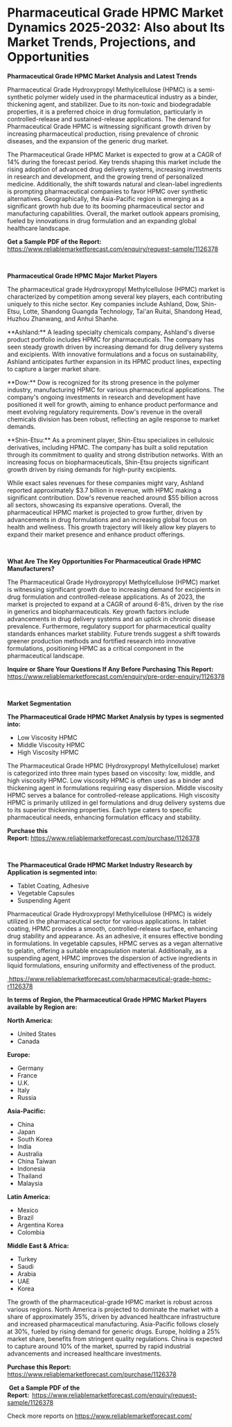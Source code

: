 <p><h1>Pharmaceutical Grade HPMC Market Dynamics 2025-2032: Also about Its Market Trends, Projections, and Opportunities</h1></p><p><strong>Pharmaceutical Grade HPMC Market Analysis and Latest Trends</strong></p>
<p><p>Pharmaceutical Grade Hydroxypropyl Methylcellulose (HPMC) is a semi-synthetic polymer widely used in the pharmaceutical industry as a binder, thickening agent, and stabilizer. Due to its non-toxic and biodegradable properties, it is a preferred choice in drug formulation, particularly in controlled-release and sustained-release applications. The demand for Pharmaceutical Grade HPMC is witnessing significant growth driven by increasing pharmaceutical production, rising prevalence of chronic diseases, and the expansion of the generic drug market.</p><p>The Pharmaceutical Grade HPMC Market is expected to grow at a CAGR of 14% during the forecast period. Key trends shaping this market include the rising adoption of advanced drug delivery systems, increasing investments in research and development, and the growing trend of personalized medicine. Additionally, the shift towards natural and clean-label ingredients is prompting pharmaceutical companies to favor HPMC over synthetic alternatives. Geographically, the Asia-Pacific region is emerging as a significant growth hub due to its booming pharmaceutical sector and manufacturing capabilities. Overall, the market outlook appears promising, fueled by innovations in drug formulation and an expanding global healthcare landscape.</p></p>
<p><strong>Get a Sample PDF of the Report:&nbsp;</strong> <a href="https://www.reliablemarketforecast.com/enquiry/request-sample/1126378?utm_campaign=2890&utm_medium=2&utm_source=Github&utm_content=ia&utm_term=02042025&utm_id=pharmaceutical-grade-hpmc">https://www.reliablemarketforecast.com/enquiry/request-sample/1126378</a></p>
<p>&nbsp;</p>
<p><strong>Pharmaceutical Grade HPMC Major Market Players</strong></p>
<p><p>The pharmaceutical grade Hydroxypropyl Methylcellulose (HPMC) market is characterized by competition among several key players, each contributing uniquely to this niche sector. Key companies include Ashland, Dow, Shin-Etsu, Lotte, Shandong Guangda Technology, Tai'an Ruitai, Shandong Head, Huzhou Zhanwang, and Anhui Shanhe.</p><p>**Ashland:** A leading specialty chemicals company, Ashland's diverse product portfolio includes HPMC for pharmaceuticals. The company has seen steady growth driven by increasing demand for drug delivery systems and excipients. With innovative formulations and a focus on sustainability, Ashland anticipates further expansion in its HPMC product lines, expecting to capture a larger market share.</p><p>**Dow:** Dow is recognized for its strong presence in the polymer industry, manufacturing HPMC for various pharmaceutical applications. The company's ongoing investments in research and development have positioned it well for growth, aiming to enhance product performance and meet evolving regulatory requirements. Dow's revenue in the overall chemicals division has been robust, reflecting an agile response to market demands.</p><p>**Shin-Etsu:** As a prominent player, Shin-Etsu specializes in cellulosic derivatives, including HPMC. The company has built a solid reputation through its commitment to quality and strong distribution networks. With an increasing focus on biopharmaceuticals, Shin-Etsu projects significant growth driven by rising demands for high-purity excipients.</p><p>While exact sales revenues for these companies might vary, Ashland reported approximately $3.7 billion in revenue, with HPMC making a significant contribution. Dow's revenue reached around $55 billion across all sectors, showcasing its expansive operations. Overall, the pharmaceutical HPMC market is projected to grow further, driven by advancements in drug formulations and an increasing global focus on health and wellness. This growth trajectory will likely allow key players to expand their market presence and enhance product offerings.</p></p>
<p>&nbsp;</p>
<p><strong>What Are The Key Opportunities For Pharmaceutical Grade HPMC Manufacturers?</strong></p>
<p><p>The Pharmaceutical Grade Hydroxypropyl Methylcellulose (HPMC) market is witnessing significant growth due to increasing demand for excipients in drug formulation and controlled-release applications. As of 2023, the market is projected to expand at a CAGR of around 6-8%, driven by the rise in generics and biopharmaceuticals. Key growth factors include advancements in drug delivery systems and an uptick in chronic disease prevalence. Furthermore, regulatory support for pharmaceutical quality standards enhances market stability. Future trends suggest a shift towards greener production methods and fortified research into innovative formulations, positioning HPMC as a critical component in the pharmaceutical landscape.</p></p>
<p><strong>Inquire or Share Your Questions If Any Before Purchasing This Report:</strong> <a href="https://www.reliablemarketforecast.com/enquiry/pre-order-enquiry/1126378?utm_campaign=2890&utm_medium=2&utm_source=Github&utm_content=ia&utm_term=02042025&utm_id=pharmaceutical-grade-hpmc">https://www.reliablemarketforecast.com/enquiry/pre-order-enquiry/1126378</a></p>
<p>&nbsp;</p>
<p><strong>Market Segmentation</strong></p>
<p><strong>The Pharmaceutical Grade HPMC Market Analysis by types is segmented into:</strong></p>
<p><ul><li>Low Viscosity HPMC</li><li>Middle Viscosity HPMC</li><li>High Viscosity HPMC</li></ul></p>
<p><p>The Pharmaceutical Grade HPMC (Hydroxypropyl Methylcellulose) market is categorized into three main types based on viscosity: low, middle, and high viscosity HPMC. Low viscosity HPMC is often used as a binder and thickening agent in formulations requiring easy dispersion. Middle viscosity HPMC serves a balance for controlled-release applications. High viscosity HPMC is primarily utilized in gel formulations and drug delivery systems due to its superior thickening properties. Each type caters to specific pharmaceutical needs, enhancing formulation efficacy and stability.</p></p>
<p><strong>Purchase this Report:&nbsp;</strong><a href="https://www.reliablemarketforecast.com/purchase/1126378?utm_campaign=2890&utm_medium=2&utm_source=Github&utm_content=ia&utm_term=02042025&utm_id=pharmaceutical-grade-hpmc">https://www.reliablemarketforecast.com/purchase/1126378</a></p>
<p>&nbsp;</p>
<p><strong>The Pharmaceutical Grade HPMC Market Industry Research by Application is segmented into:</strong></p>
<p><ul><li>Tablet Coating, Adhesive</li><li>Vegetable Capsules</li><li>Suspending Agent</li></ul></p>
<p><p>Pharmaceutical Grade Hydroxypropyl Methylcellulose (HPMC) is widely utilized in the pharmaceutical sector for various applications. In tablet coating, HPMC provides a smooth, controlled-release surface, enhancing drug stability and appearance. As an adhesive, it ensures effective bonding in formulations. In vegetable capsules, HPMC serves as a vegan alternative to gelatin, offering a suitable encapsulation material. Additionally, as a suspending agent, HPMC improves the dispersion of active ingredients in liquid formulations, ensuring uniformity and effectiveness of the product.</p></p>
<p><a href="https://www.reliablemarketforecast.com/pharmaceutical-grade-hpmc-r1126378?utm_campaign=2890&utm_medium=2&utm_source=Github&utm_content=ia&utm_term=02042025&utm_id=pharmaceutical-grade-hpmc">&nbsp;https://www.reliablemarketforecast.com/pharmaceutical-grade-hpmc-r1126378</a></p>
<p><strong>In terms of Region, the Pharmaceutical Grade HPMC Market Players available by Region are:</strong></p>
<p>
    <p> <strong> North America: </strong>
        <ul>
            <li>United States</li>
            <li>Canada</li>
        </ul>
        </p> 
    <p> <strong> Europe: </strong>
        <ul>
            <li>Germany</li>
            <li>France</li>
            <li>U.K.</li>
            <li>Italy</li>
            <li>Russia</li>
        </ul>
        </p> 
    <p> <strong> Asia-Pacific: </strong>
        <ul>
            <li>China</li>
            <li>Japan</li>
            <li>South Korea</li>
            <li>India</li>
            <li>Australia</li>
            <li>China Taiwan</li>
            <li>Indonesia</li>
            <li>Thailand</li>
            <li>Malaysia</li>
        </ul>
        </p> 
    <p> <strong> Latin America: </strong>
        <ul>
            <li>Mexico</li>
            <li>Brazil</li>
            <li>Argentina Korea</li>
            <li>Colombia</li>
        </ul>
        </p> 
    <p> <strong> Middle East & Africa: </strong>
        <ul>
            <li>Turkey</li>
            <li>Saudi</li>
            <li>Arabia</li>
            <li>UAE</li>
            <li>Korea</li>
        </ul>
    </p>
    </p>
<p><p>The growth of the pharmaceutical-grade HPMC market is robust across various regions. North America is projected to dominate the market with a share of approximately 35%, driven by advanced healthcare infrastructure and increased pharmaceutical manufacturing. Asia-Pacific follows closely at 30%, fueled by rising demand for generic drugs. Europe, holding a 25% market share, benefits from stringent quality regulations. China is expected to capture around 10% of the market, spurred by rapid industrial advancements and increased healthcare investments.</p></p>
<p><strong>Purchase this Report: </strong><a href="https://www.reliablemarketforecast.com/purchase/1126378?utm_campaign=2890&utm_medium=2&utm_source=Github&utm_content=ia&utm_term=02042025&utm_id=pharmaceutical-grade-hpmc">https://www.reliablemarketforecast.com/purchase/1126378</a></p>
<p>&nbsp;<strong>Get a Sample PDF of the Report:&nbsp;&nbsp;</strong><a href="https://www.reliablemarketforecast.com/enquiry/request-sample/1126378?utm_campaign=2890&utm_medium=2&utm_source=Github&utm_content=ia&utm_term=02042025&utm_id=pharmaceutical-grade-hpmc">https://www.reliablemarketforecast.com/enquiry/request-sample/1126378</a></p>
<p><strong></strong></p>
<p>Check more reports on <a href="https://www.reliablemarketforecast.com/?utm_campaign=2890&utm_medium=2&utm_source=Github&utm_content=ia&utm_term=02042025&utm_id=pharmaceutical-grade-hpmc">https://www.reliablemarketforecast.com/</a></p>